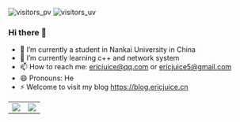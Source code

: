 <!-- ![Visitors](https://visitor-badge.glitch.me/badge?page_id=ericjuice.ericjuice&left_color=gray&right_color=blue) -->
![visitors_pv](https://visitor_badge.deta.dev/?id=github.ericjuice.ericjuice&labelColor=blue)
![visitors_uv](https://visitor_badge.deta.dev/?id=github.ericjuice.ericjuice&labelColor=blue&type=uv)

### Hi there 👋

<!--
**ericjuice/ericjuice** is a ✨ _special_ ✨ repository because its `README.md` (this file) appears on your GitHub profile.

Here are some ideas to get you started:

- 🔭 I’m currently working on ...
- 🌱 I’m currently learning ...
- 👯 I’m looking to collaborate on ...
- 🤔 I’m looking for help with ...
- 💬 Ask me about ...
- 📫 How to reach me: ...
- 😄 Pronouns: ...
- ⚡ Fun fact: ...
-->
- 🔭 I’m currently a student in Nankai University in China
- 🌱 I’m currently learning c++ and network system
- 📫 How to reach me: ericjuice@qq.com or ericjuice5@gmail.com
- 😄 Pronouns: He
- ⚡ Welcome to visit my blog https://blog.ericjuice.cn


<table>
  <tr>
    <td><img src='https://github-readme-stats-ericjuice.vercel.app/api?username=ericjuice&hide=prs,issues&show_icons=true&theme=tokyonight'>
    </td>
    <td><img src='https://github-readme-stats-ericjuice.vercel.app/api/top-langs/?username=ericjuice&layout=compact'>
    </td>
   </tr>
</table>
